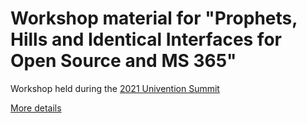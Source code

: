 # Workshop material for "Prophets, Hills and Identical Interfaces for Open Source and MS 365"

Workshop held during the [2021 Univention Summit](https://www.univention-summit.com/)

[More details](https://www.univention-summit.de/#agenda-5ffeeaca105f0)
